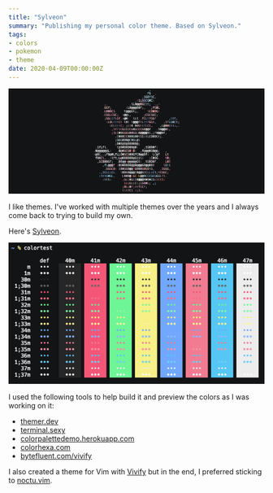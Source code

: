 ```yaml
---
title: "Sylveon"
summary: "Publishing my personal color theme. Based on Sylveon."
tags:
- colors
- pokemon
- theme
date: 2020-04-09T00:00:00Z
---
```

<p class="img-block">
	<img src="/assets/images/sylveon-banner.png" alt="Sylveon banner" />
</p>

I like themes. I've worked with multiple themes over the years and I always come back to trying to build my own.

Here's [Sylveon](https://github.com/benjifs/sylveon). 

<p class="img-block">
	<img src="/assets/images/sylveon-screenshot.png" alt="colortest preview" />
</p>

I used the following tools to help build it and preview the colors as I was working on it:

- [themer.dev](https://themer.dev/)
- [terminal.sexy](https://terminal.sexy/)
- [colorpalettedemo.herokuapp.com](https://colorpalettedemo.herokuapp.com)
- [colorhexa.com](https://www.colorhexa.com/)
- [bytefluent.com/vivify](https://bytefluent.com/vivify/)

I also created a theme for Vim with [Vivify](http://bytefluent.com/vivify/) but in the end, I preferred sticking to [noctu.vim](https://github.com/noahfrederick/vim-noctu).

